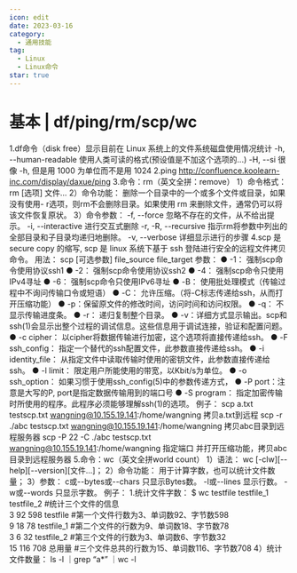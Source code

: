 ```yaml
---
icon: edit
date: 2023-03-16
category:
  - 通用技能
tag:
  - Linux
  - Linux命令
star: true
---
```


# 基本 | df/ping/rm/scp/wc

1.df命令（disk free）显示目前在 Linux 系统上的文件系统磁盘使用情况统计
-h, --human-readable 使用人类可读的格式(预设值是不加这个选项的...)
-H, --si 很像 -h, 但是用 1000 为单位而不是用 1024
2.ping
http://confluence.koolearn-inc.com/display/daxue/ping
3.命令：rm（英文全拼：remove）
1）命令格式：
rm [选项] 文件… 
2）命令功能：
删除一个目录中的一个或多个文件或目录，如果没有使用- r选项，则rm不会删除目录。如果使用 rm 来删除文件，通常仍可以将该文件恢复原状。
3）命令参数：
    -f, --force    忽略不存在的文件，从不给出提示。
    -i, --interactive 进行交互式删除
    -r, -R, --recursive   指示rm将参数中列出的全部目录和子目录均递归地删除。
    -v, --verbose    详细显示进行的步骤
4.scp 是 secure copy 的缩写, scp 是 linux 系统下基于 ssh 登陆进行安全的远程文件拷贝命令。
用法：
scp [可选参数] file_source file_target 
参数：
● -1： 强制scp命令使用协议ssh1
● -2： 强制scp命令使用协议ssh2
● -4： 强制scp命令只使用IPv4寻址
● -6： 强制scp命令只使用IPv6寻址
● -B： 使用批处理模式（传输过程中不询问传输口令或短语）
● -C： 允许压缩。（将-C标志传递给ssh，从而打开压缩功能）
● -p：保留原文件的修改时间，访问时间和访问权限。
● -q： 不显示传输进度条。
● -r： 递归复制整个目录。
● -v：详细方式显示输出。scp和ssh(1)会显示出整个过程的调试信息。这些信息用于调试连接，验证和配置问题。
● -c cipher： 以cipher将数据传输进行加密，这个选项将直接传递给ssh。
● -F ssh_config： 指定一个替代的ssh配置文件，此参数直接传递给ssh。
● -i identity_file： 从指定文件中读取传输时使用的密钥文件，此参数直接传递给ssh。
● -l limit： 限定用户所能使用的带宽，以Kbit/s为单位。
● -o ssh_option： 如果习惯于使用ssh_config(5)中的参数传递方式，
● -P port：注意是大写的P, port是指定数据传输用到的端口号
● -S program： 指定加密传输时所使用的程序。此程序必须能够理解ssh(1)的选项。
例子：
scp a.txt testscp.txt wangning@10.155.19.141:/home/wangning 拷贝a.txt到远程
scp -r ./abc testscp.txt wangning@10.155.19.141:/home/wangning 拷贝abc目录到远程服务器
scp -P 22 -C ./abc testscp.txt wangning@10.155.19.141:/home/wangning 指定端口 并打开压缩功能，拷贝abc目录到远程服务器
5.命令：wc（英文全拼world count）
1）语法：
     wc [-clw][--help][--version][文件...]；
2）命令功能：
      用于计算字数，也可以统计文件数量；
3）参数：
     c或--bytes或--chars 只显示Bytes数。
       -l或--lines 显示行数。
      -w或--words 只显示字数。
例子：
1.统计文件字数：
$ wc testfile testfile_1 testfile_2  #统计三个文件的信息  
3 92 598 testfile                    #第一个文件行数为3、单词数92、字节数598  
9 18 78 testfile_1                   #第二个文件的行数为9、单词数18、字节数78  
3 6 32 testfile_2                    #第三个文件的行数为3、单词数6、字节数32  
15 116 708 总用量                    #三个文件总共的行数为15、单词数116、字节数708
4）统计文件数量：
ls -l ｜grep “a*” ｜wc -l